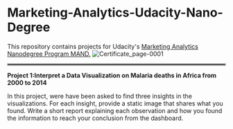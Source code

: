 # Marketing-Analytics-Udacity-Nano-Degree
This repository contains projects for Udacity's [Marketing Analytics Nanodegree Program MAND.](https://www.udacity.com/course/marketing-analytics-nanodegree--nd028)
 ![Certificate_page-0001](https://user-images.githubusercontent.com/93208018/138940004-95d5be83-33fa-4b3a-95c0-10767bf5c4e1.jpg)
<hr style="border:2px solid gray"> </hr>

**Project 1:Interpret a Data Visualization on Malaria deaths in Africa from 2000 to 2014**

In this project, were have been asked to find three insights in the visualizations. For each insight, provide a static image that shares what you found. Write a short report explaining each observation and how you found the information to reach your conclusion from the dashboard.
